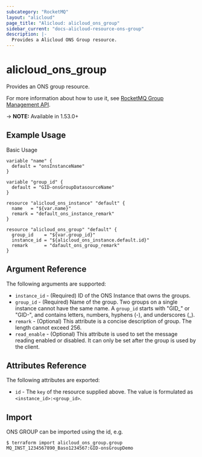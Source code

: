 ```yaml
---
subcategory: "RocketMQ"
layout: "alicloud"
page_title: "Alicloud: alicloud_ons_group"
sidebar_current: "docs-alicloud-resource-ons-group"
description: |-
  Provides a Alicloud ONS Group resource.
---
```


# alicloud\_ons\_group

Provides an ONS group resource.

For more information about how to use it, see [RocketMQ Group Management API](https://www.alibabacloud.com/help/doc-detail/29616.html). 

-> **NOTE:** Available in 1.53.0+

## Example Usage

Basic Usage

```
variable "name" {
  default = "onsInstanceName"
}

variable "group_id" {
  default = "GID-onsGroupDatasourceName"
}

resource "alicloud_ons_instance" "default" {
  name   = "${var.name}"
  remark = "default_ons_instance_remark"
}

resource "alicloud_ons_group" "default" {
  group_id    = "${var.group_id}"
  instance_id = "${alicloud_ons_instance.default.id}"
  remark      = "dafault_ons_group_remark"
}
```

## Argument Reference

The following arguments are supported:

* `instance_id` - (Required) ID of the ONS Instance that owns the groups.
* `group_id` - (Required) Name of the group. Two groups on a single instance cannot have the same name. A `group_id` starts with "GID_" or "GID-", and contains letters, numbers, hyphens (-), and underscores (_).
* `remark` - (Optional) This attribute is a concise description of group. The length cannot exceed 256.
* `read_enable` - (Optional) This attribute is used to set the message reading enabled or disabled. It can only be set after the group is used by the client.

## Attributes Reference

The following attributes are exported:

* `id` - The `key` of the resource supplied above. The value is formulated as `<instance_id>:<group_id>`.

## Import

ONS GROUP can be imported using the id, e.g.

```
$ terraform import alicloud_ons_group.group MQ_INST_1234567890_Baso1234567:GID-onsGroupDemo
```
